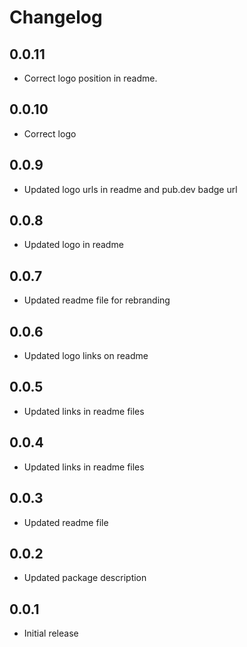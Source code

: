 # Changelog

## 0.0.11

* Correct logo position in readme.

## 0.0.10

* Correct logo

## 0.0.9

* Updated logo urls in readme and pub.dev badge url

## 0.0.8

* Updated logo in readme

## 0.0.7

* Updated readme file for rebranding

## 0.0.6

* Updated logo links on readme

## 0.0.5

* Updated links in readme files

## 0.0.4

* Updated links in readme files

## 0.0.3

* Updated readme file

## 0.0.2

* Updated package description

## 0.0.1

* Initial release

